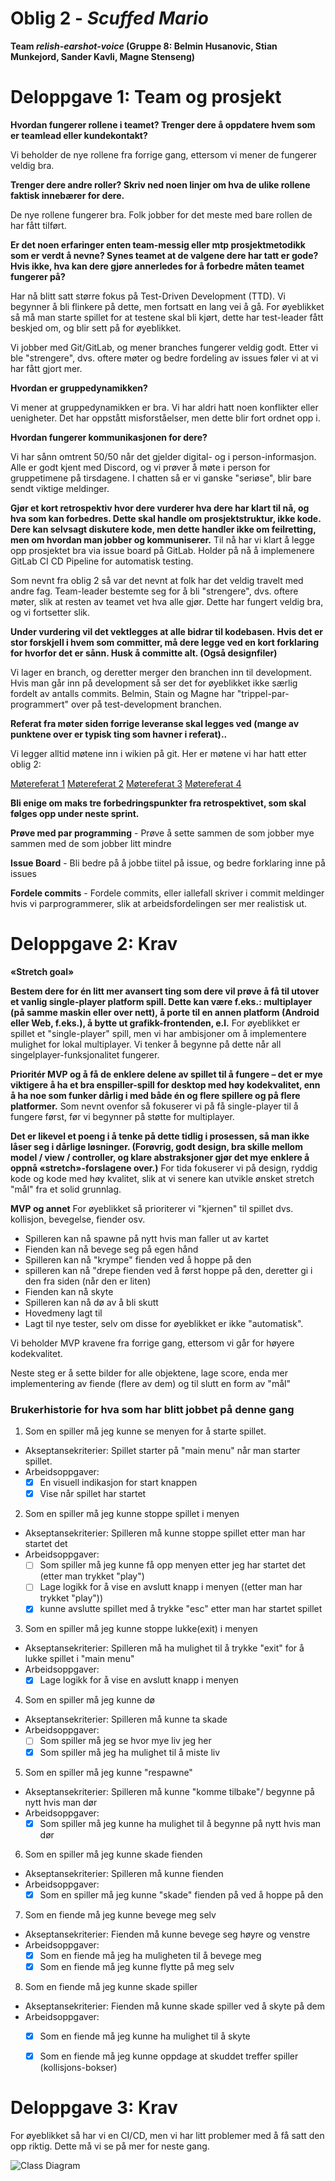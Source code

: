 # Oblig 2 - *Scuffed Mario*
**Team *relish-earshot-voice* (Gruppe 8: Belmin Husanovic, Stian Munkejord, Sander Kavli, Magne Stenseng)**

# **Deloppgave 1: Team og prosjekt**

**Hvordan fungerer rollene i teamet? Trenger dere å oppdatere hvem som er teamlead eller kundekontakt?**

Vi beholder de nye rollene fra forrige gang, ettersom vi mener de fungerer veldig bra. 


**Trenger dere andre roller? Skriv ned noen linjer om hva de ulike rollene faktisk innebærer for dere.**

De nye rollene fungerer bra. Folk jobber for det meste med bare rollen de har fått tilført.

**Er det noen erfaringer enten team-messig eller mtp prosjektmetodikk som er verdt å nevne? Synes teamet at de valgene dere har tatt er gode? Hvis ikke, hva kan dere gjøre annerledes for å forbedre måten teamet fungerer på?**

Har nå blitt satt større fokus på Test-Driven Development (TTD). Vi begynner å bli flinkere på dette, men fortsatt en lang vei å gå. For øyeblikket så må man starte spillet for at testene skal bli kjørt, dette har test-leader fått beskjed om, og blir sett på for øyeblikket.

Vi jobber med Git/GitLab, og mener branches fungerer veldig godt. Etter vi ble "strengere", dvs. oftere møter og bedre fordeling av issues føler vi at vi har fått gjort mer.


**Hvordan er gruppedynamikken?**

Vi mener at gruppedynamikken er bra. Vi har aldri hatt noen konflikter eller uenigheter. Det har oppstått misforståelser, men dette blir fort ordnet opp i.


**Hvordan fungerer kommunikasjonen for dere?**

Vi har sånn omtrent 50/50 når det gjelder digital- og i person-informasjon. Alle er godt kjent med Discord, og vi prøver å møte i person for gruppetimene på tirsdagene. I chatten så er vi ganske "seriøse", blir bare sendt viktige meldinger.


**Gjør et kort retrospektiv hvor dere vurderer hva dere har klart til nå, og hva som kan forbedres. Dette skal handle om prosjektstruktur, ikke kode. Dere kan selvsagt diskutere kode, men dette handler ikke om feilretting, men om hvordan man jobber og kommuniserer.**
Til nå har vi klart å legge opp prosjektet bra via issue board på GitLab. Holder på nå å implemenere GitLab CI CD Pipeline for automatisk testing. 

Som nevnt fra oblig 2 så var det nevnt at folk har det veldig travelt med andre fag. Team-leader bestemte seg for å bli "strengere", dvs. oftere møter, slik at resten av teamet vet hva alle gjør. Dette har fungert veldig bra, og vi fortsetter slik.

**Under vurdering vil det vektlegges at alle bidrar til kodebasen. Hvis det er stor forskjell i hvem som committer, må dere legge ved en kort forklaring for hvorfor det er sånn. Husk å committe alt. (Også designfiler)**

Vi lager en branch, og deretter merger den branchen inn til development. Hvis man går inn på development så ser det for øyeblikket ikke særlig fordelt av antalls commits. Belmin, Stain og Magne har "trippel-par-programmert" over på test-development branchen. 

**Referat fra møter siden forrige leveranse skal legges ved (mange av punktene over er typisk ting som havner i referat)..**

Vi legger alltid møtene inn i wikien på git. Her er møtene vi har hatt etter oblig 2:

[Møtereferat 1](https://git.app.uib.no/relish-earshot/scuffed-mario/-/wikis/M%C3%B8tereferat-29.mars-2022)
[Møtereferat 2](https://git.app.uib.no/relish-earshot/scuffed-mario/-/wikis/M%C3%B8tereferat-1.april-2022)
[Møtereferat 3](https://git.app.uib.no/relish-earshot/scuffed-mario/-/wikis/M%C3%B8tereferat-5.april-2022)
[Møtereferat 4](https://git.app.uib.no/relish-earshot/scuffed-mario/-/wikis/M%C3%B8tereferat-8.april-2022)

**Bli enige om maks tre forbedringspunkter fra retrospektivet, som skal følges opp under neste sprint.**

**Prøve med par programming** -  Prøve å sette sammen de som jobber mye sammen med de som jobber litt mindre

**Issue Board** - Bli bedre på å jobbe tiitel på issue, og bedre forklaring inne på issues 

**Fordele commits** - Fordele commits, eller iallefall skriver i commit meldinger hvis vi parprogrammerer, slik at arbeidsfordelingen ser mer realistisk ut.


# **Deloppgave 2: Krav**

**«Stretch goal»**

**Bestem dere for én litt mer avansert ting som dere vil prøve å få til utover et vanlig single-player platform spill. Dette kan være f.eks.: multiplayer (på samme maskin eller over nett), å porte til en annen platform (Android eller Web, f.eks.), å bytte ut grafikk-frontenden, e.l.**
For øyeblikket er spillet et "single-player" spill, men vi har ambisjoner om å implementere mulighet for lokal multiplayer. Vi tenker å begynne på dette når all singelplayer-funksjonalitet fungerer.

**Prioritér MVP og å få de enklere delene av spillet til å fungere – det er mye viktigere å ha et bra enspiller-spill for desktop med høy kodekvalitet, enn å ha noe som funker dårlig i med både én og flere spillere og på flere platformer.**
Som nevnt ovenfor så fokuserer vi på få single-player til å fungere først, før vi begynner på støtte for multiplayer. 

**Det er likevel et poeng i å tenke på dette tidlig i prosessen, så man ikke låser seg i dårlige løsninger. (Forøvrig, godt design, bra skille mellom model / view / controller, og klare abstraksjoner gjør det mye enklere å oppnå «stretch»-forslagene over.)**
For tida fokuserer vi på design, ryddig kode og kode med høy kvalitet, slik at vi senere kan utvikle ønsket stretch "mål" fra et solid grunnlag.


**MVP og annet**
For øyeblikket så prioriterer vi "kjernen" til spillet dvs. kollisjon, bevegelse, fiender osv. 

- Spilleren kan nå spawne på nytt hvis man faller ut av kartet
- Fienden kan nå bevege seg på egen hånd
- Spilleren kan nå "krympe" fienden ved å hoppe på den
- spilleren kan nå "drepe fienden ved å først hoppe på den, deretter gi i den fra siden (når den er liten)
- Fienden kan nå skyte
- Spilleren kan nå dø av å bli skutt
- Hovedmeny lagt til
- Lagt til nye tester, selv om disse for øyeblikket er ikke "automatisk".

Vi beholder MVP kravene fra forrige gang, ettersom vi går for høyere kodekvalitet.

Neste steg er å sette bilder for alle objektene, lage score, enda mer implementering av fiende (flere av dem) og til slutt en form av "mål"

### Brukerhistorie for hva som har blitt jobbet på denne gang
1. Som en spiller må jeg kunne se menyen for å starte spillet.
- Akseptansekriterier: Spillet starter på "main menu" når man starter spillet.
- Arbeidsoppgaver: 
	- [x] En visuell indikasjon for start knappen
	- [x] Vise når spillet har startet

2. Som en spiller må jeg kunne stoppe spillet i menyen
- Akseptansekriterier: Spilleren må kunne stoppe spillet etter man har startet det
- Arbeidsoppgaver: 
	- [ ] Som spiller må jeg kunne få opp menyen etter jeg har startet det (etter man trykket "play")
	- [ ] Lage logikk for å vise en avslutt knapp i menyen ((etter man har trykket "play"))
	- [x] kunne avslutte spillet med å trykke "esc" etter man har startet spillet

3. Som en spiller må jeg kunne stoppe lukke(exit) i menyen
- Akseptansekriterier: Spilleren må ha mulighet til å trykke "exit" for å lukke spillet i "main menu"
- Arbeidsoppgaver: 
	- [x] Lage logikk for å vise en avslutt knapp i menyen

4. Som en spiller må jeg kunne dø
- Akseptansekriterier: Spilleren må kunne ta skade
- Arbeidsoppgaver: 
	- [ ] Som spiller må jeg se hvor mye liv jeg her
	- [x] Som spiller må jeg ha mulighet til å miste liv

5. Som en spiller må jeg kunne "respawne"
- Akseptansekriterier: Spilleren må kunne "komme tilbake"/ begynne på nytt hvis man dør
- Arbeidsoppgaver: 
	- [x] Som spiller må jeg kunne ha mulighet til å begynne på nytt hvis man dør

6. Som en spiller må jeg kunne skade fienden
- Akseptansekriterier: Spilleren må kunne fienden
- Arbeidsoppgaver: 
	- [x] Som en spiller må jeg kunne "skade" fienden på ved å hoppe på den

7. Som en fiende må jeg kunne bevege meg selv
- Akseptansekriterier: Fienden må kunne bevege seg høyre og venstre
- Arbeidsoppgaver: 
	- [x] Som en fiende må jeg ha muligheten til å bevege meg 
	- [x] Som en fiende må jeg kunne flytte på meg selv

8. Som en fiende må jeg kunne skade spiller
- Akseptansekriterier: Fienden må kunne skade spiller ved å skyte på dem
- Arbeidsoppgaver: 
	- [x] Som en fiende må jeg kunne ha mulighet til å skyte
	- [x] Som en fiende må jeg kunne oppdage at skuddet treffer spiller (kollisjons-bokser)


# **Deloppgave 3: Krav**
For øyeblikket så har vi en CI/CD, men vi har litt problemer med å få satt den 
opp riktig. Dette må vi se på mer for neste gang.  

![Class Diagram](klasseDiagarm.png?raw=true "Class Diagram")
